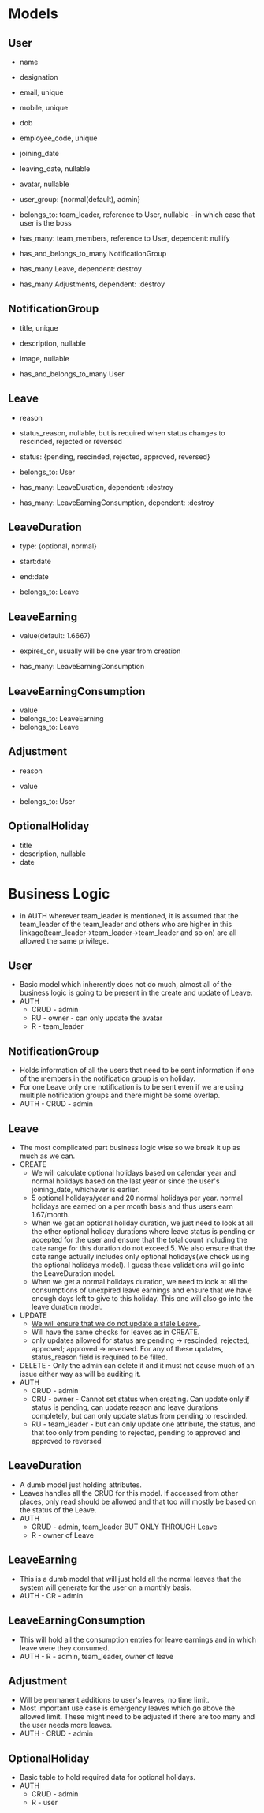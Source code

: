 # Models

## User
* name
* designation
* email, unique
* mobile, unique
* dob
* employee_code, unique
* joining_date
* leaving_date, nullable
* avatar, nullable
* user_group: {normal(default), admin}

* belongs_to: team_leader, reference to User, nullable - in which case that user is the boss
* has_many: team_members, reference to User, dependent: nullify
* has_and_belongs_to_many NotificationGroup
* has_many Leave, dependent: destroy
* has_many Adjustments, dependent: :destroy

## NotificationGroup
* title, unique
* description, nullable
* image, nullable

* has_and_belongs_to_many User

## Leave
* reason
* status_reason, nullable, but is required when status changes to rescinded, rejected or reversed
* status: {pending, rescinded, rejected, approved, reversed}

* belongs_to: User
* has_many: LeaveDuration, dependent: :destroy
* has_many: LeaveEarningConsumption, dependent: :destroy

## LeaveDuration
* type: {optional, normal}
* start:date
* end:date

* belongs_to: Leave

## LeaveEarning
* value(default: 1.6667)
* expires_on, usually will be one year from creation

* has_many: LeaveEarningConsumption

## LeaveEarningConsumption
* value
* belongs_to: LeaveEarning
* belongs_to: Leave

## Adjustment
* reason
* value

* belongs_to: User

## OptionalHoliday
* title
* description, nullable
* date

# Business Logic
* in AUTH wherever team_leader is mentioned, it is assumed that the team_leader of the team_leader and others who are higher in this linkage(team_leader->team_leader->team_leader and so on) are all allowed the same privilege.

## User
* Basic model which inherently does not do much, almost all of the business logic is going to be present in the create and update of Leave.
* AUTH
    * CRUD - admin
    * RU - owner - can only update the avatar
    * R - team_leader

## NotificationGroup
* Holds information of all the users that need to be sent information if one of the members in the notification group is on holiday.
* For one Leave only one notification is to be sent even if we are using multiple notification groups and there might be some overlap.
* AUTH - CRUD - admin

## Leave
* The most complicated part business logic wise so we break it up as much as we can.
* CREATE
    * We will calculate optional holidays based on calendar year and normal holidays based on the last year or since the user's joining_date, whichever is earlier.
    * 5 optional holidays/year and 20 normal holidays per year. normal holidays are earned on a per month basis and thus users earn 1.67/month.
    * When we get an optional holiday duration, we just need to look at all the other optional holiday durations where leave status is pending or accepted for the user and ensure that the total count including the date range for this duration do not exceed 5. We also ensure that the date range actually includes only optional holidays(we check using the optional holidays model). I guess these validations will go into the LeaveDuration model.
    * When we get a normal holidays duration, we need to look at all the consumptions of unexpired leave earnings and ensure that we have enough days left to give to this holiday. This one will also go into the leave duration model.
* UPDATE
    * [We will ensure that we do not update a stale Leave.](https://api.rubyonrails.org/classes/ActiveRecord/Locking/Optimistic.html).
    * Will have the same checks for leaves as in CREATE.
    * only updates allowed for status are pending -> rescinded, rejected, approved; approved -> reversed. For any of these updates, status_reason field is required to be filled.
* DELETE - Only the admin can delete it and it must not cause much of an issue either way as will be auditing it.
* AUTH
    * CRUD - admin
    * CRU - owner - Cannot set status when creating. Can update only if status is pending, can update reason and leave durations completely, but can only update status from pending to rescinded.
    * RU - team_leader - but can only update one attribute, the status, and that too only from pending to rejected, pending to approved and approved to reversed

## LeaveDuration
* A dumb model just holding attributes.
* Leaves handles all the CRUD for this model. If accessed from other places, only read should be allowed and that too will mostly be based on the status of the Leave.
* AUTH
    * CRUD - admin, team_leader BUT ONLY THROUGH Leave
    * R - owner of Leave

## LeaveEarning
* This is a dumb model that will just hold all the normal leaves that the system will generate for the user on a monthly basis.
* AUTH - CR - admin

## LeaveEarningConsumption
* This will hold all the consumption entries for leave earnings and in which leave were they consumed.
* AUTH - R - admin, team_leader, owner of leave

## Adjustment
* Will be permanent additions to user's leaves, no time limit.
* Most important use case is emergency leaves which go above the allowed limit. These might need to be adjusted if there are too many and the user needs more leaves.
* AUTH - CRUD - admin

## OptionalHoliday
* Basic table to hold required data for optional holidays.
* AUTH
    * CRUD - admin
    * R - user
